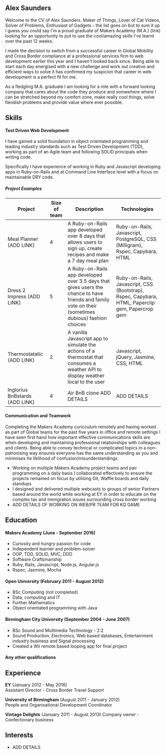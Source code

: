 ## Alex Saunders

Welcome to the CV of Alex Saunders. Maker of Things, Lover of Cat Videos, Solver of Problems, Enthusiast of Gadgets - the list goes on but to sum it up I guess you could say I'm a proud graduate of Makers Academy (M.A.) (link) looking for an opportunity to put to use the cool/amazing skills I've learnt over the past 12 weeks.

I made the decision to switch from a successful career in Global Mobility and Cross Border compliance at a professional services firm to web development earlier this year and I haven't looked back since. Being able to start each day energised with a new challenge and work out creative and efficient ways to solve it has confirmed my suspicion that career in web development is a perfect fit for me.

As a fledgling M.A. graduate I am looking for a role with a forward looking company that cares about the code they produce and somewhere where I can be stretched beyond my comfort zone, make really cool things, solve fiendish problems and provide value where ever possible.

## Skills

#### Test Driven Web Development

I have gained a solid foundation in object orientated programming and leading industry standards such as Test Driven Development (TDD), working as part of an Agile team and following SOLID principals when writing code.

Specifically I have experience of working in Ruby and Javascript developing apps in Ruby-on-Rails and at Command Line Interface level with a focus on maintainable DRY code.

##### Project Examples
| Project | Size of team | Description | Technologies |
|---------|--------|-------------|--------------|
| Meal Planner (ADD LINK) |4| A Ruby-on-Rails app developed over 8 days that allows users to sign up, create recipes and make a 7 day meal plan | Ruby-on-Rails, Javascript, PostgreSQL, CSS (Milligram), Rspec, Capybara, HTML |
| Dress 2 Impress (ADD LINK) | 5 | A Ruby-on-Rails app developed over 3.5 days that gives users the chance to have friends and family vote on their (sometimes dubious) fashion choices | Ruby-on-Rails, Javascript, CSS (Bootstrap), Rspec, Capybara, HTML, Paperclip gem, Papercrop gem |
| Thermostatatic (ADD LINK) | 2 | A vanilla Javascript app to simulate the actions of a thermostat that consumes a weather API to display weather local to the user | Javascript, jQuery, Jasmine, CSS, HTML |
| Inglorius BnBstards (ADD LINK) | 4 | Air BnB clone ADD DETAILS | ADD DETAILS |

#### Communication and Teamwork

Completing the Makers Academy curicculum remotely and having worked as part of Global teams for the past five years in office and remote settings I have seen first hand how important effective communications skills are when developing and maintaining professional relationships with colleagues and clients. Being able to convey technical or complicated topics in a non-patronising way ensures everyone has the same understanding as you and minimises he liklihood of confusion/misunderstandings.

- Working on multiple Makers Academy project teams and pair programming on a daily basis I collaborated effectively to ensure the projects remained on focus by utilising Git, Waffle boards and daily standups
- I designed and delivered multiple webcasts to groups of senior Partners based around the world while working at EY in order to educate on the complex tax and immigration issues surrounding cross border working
- ADD DETAILS OF WORKING ON WEB/PR TEAM FOR KQ GAME


## Education

#### Makers Academy (June - September 2016)

- Curiosity and hungry passion for code
- Independent learner and problem-solver
- OOP, TDD, SOLID, MVC, DDD
- Software Craftsmanship
- Ruby, Rails, Javascript, Node.js, Angular.js
- Rspec, Jasmine, Mocha

#### Open University (February 2011 - August 2012)

- BSc Computing (not completed)
- Data, computing and IT
- Further Mathematics
- Object orientated programming with Java

#### Birmingham City University (September 2004 - June 2007)

- BSc Sound and Mulitmedia Technology - 2:2
- Sound Production, Electronics, Web based databases, Entertainment industry business and Signal processing
- Created a Wii remote based looping app for final project

#### Any other qualifications

## Experience

**EY** (January 2012 - May 2016)    
Assistant Director - Cross Border Travel Support

**University of Birmingham** (August 2011 - January 2012)   
People and Organisational Development Coordinator

**Vintage Delights** (January 2011 - August 2013)
Company owner - Confectionary business

## Interests

- ADD DETAILS
